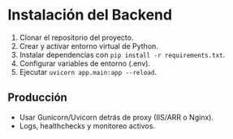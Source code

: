 # Instalación del Backend

1. Clonar el repositorio del proyecto.
2. Crear y activar entorno virtual de Python.
3. Instalar dependencias con `pip install -r requirements.txt`.
4. Configurar variables de entorno (.env).
5. Ejecutar `uvicorn app.main:app --reload`.

## Producción
- Usar Gunicorn/Uvicorn detrás de proxy (IIS/ARR o Nginx).
- Logs, healthchecks y monitoreo activos.

